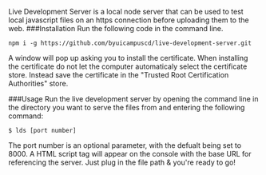 Live Development Server is a local node server that can be used to test local javascript files on an https connection before uploading them to the web.
###Installation
Run the following code in the command line.

```
npm i -g https://github.com/byuicampuscd/live-development-server.git
```
A window will pop up asking you to install the certificate. When installing the certificate do not let the computer automaticaly select the certificate store. Instead save the certificate in the "Trusted Root Certification Authorities" store. 


###Usage
Run the live development server by opening the command line in the directory you want to serve the files from and entering the following command:
```
$ lds [port number]
```
The port number is an optional parameter, with the defualt being set to 8000.
A HTML script tag will appear on the console with the base URL for referencing the server. Just plug in the file path & you're ready to go!
